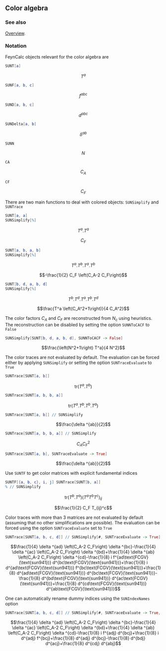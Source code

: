 ```mathematica
 
```

## Color algebra

### See also

[Overview](Extra/FeynCalc.md).

### Notation

FeynCalc objects relevant for the color algebra are

```mathematica
SUNT[a]
```

$$T^a$$

```mathematica
SUNF[a, b, c]
```

$$f^{abc}$$

```mathematica
SUND[a, b, c]
```

$$d^{abc}$$

```mathematica
SUNDelta[a, b]
```

$$\delta ^{ab}$$

```mathematica
SUNN
```

$$N$$

```mathematica
CA
```

$$C_A$$

```mathematica
CF
```

$$C_F$$

There are two main functions to deal with colored objects: `SUNSimplify` and `SUNTrace`

```mathematica
SUNT[a, a]
SUNSimplify[%]
```

$$T^a.T^a$$

$$C_F$$

```mathematica
SUNT[a, b, a, b]
SUNSimplify[%]
```

$$T^a.T^b.T^a.T^b$$

$$-\frac{1}{2} C_F \left(C_A-2 C_F\right)$$

```mathematica
SUNT[b, d, a, b, d]
SUNSimplify[%]
```

$$T^b.T^d.T^a.T^b.T^d$$

$$\frac{T^a \left(C_A^2+1\right)}{4 C_A^2}$$

The color factors $C_A$ and $C_F$ are reconstructed from $N_c$ using heuristics. The reconstruction can be disabled by setting the option `SUNNToCACF` to `False`

```mathematica
SUNSimplify[SUNT[b, d, a, b, d], SUNNToCACF -> False]
```

$$\frac{\left(N^2+1\right) T^a}{4 N^2}$$

The color traces are not evaluated by default. The evaluation can be forced either by applying `SUNSimplify` or setting the option `SUNTraceEvaluate` to `True`

```mathematica
SUNTrace[SUNT[a, b]]
```

$$\text{tr}\left(T^a.T^b\right)$$

```mathematica
SUNTrace[SUNT[a, b, b, a]]
```

$$\text{tr}\left(T^a.T^b.T^b.T^a\right)$$

```mathematica
SUNTrace[SUNT[a, b]] // SUNSimplify
```

$$\frac{\delta ^{ab}}{2}$$

```mathematica
SUNTrace[SUNT[a, b, b, a]] // SUNSimplify
```

$$C_A C_F^2$$

```mathematica
SUNTrace[SUNT[a, b], SUNTraceEvaluate -> True]
```

$$\frac{\delta ^{ab}}{2}$$

Use `SUNTF` to get color matrices with explicit fundamental indices

```mathematica
SUNTF[{a, b, c}, i, j] SUNTrace[SUNT[b, a]]
% // SUNSimplify
```

$$\text{tr}\left(T^b.T^a\right) \left(T^aT^bT^c\right){}_{ij}$$

$$\frac{1}{2} C_F T_{ij}^c$$

Color traces with more than 3 matrices are not evaluated by default (assuming that no other simplifications are possible). The evaluation can be forced using the option `SUNTraceEvaluate` set to `True`

```mathematica
SUNTrace[SUNT[a, b, c, d]] // SUNSimplify[#, SUNTraceEvaluate -> True] &
```

$$\frac{1}{4} \delta ^{ad} \left(C_A-2 C_F\right) \delta ^{bc}-\frac{1}{4} \delta ^{ac} \left(C_A-2 C_F\right) \delta ^{bd}+\frac{1}{4} \delta ^{ab} \left(C_A-2 C_F\right) \delta ^{cd}-\frac{1}{8} i f^{ad\text{FCGV}(\text{sun941})} d^{bc\text{FCGV}(\text{sun941})}+\frac{1}{8} i d^{ad\text{FCGV}(\text{sun941})} f^{bc\text{FCGV}(\text{sun941})}+\frac{1}{8} d^{ad\text{FCGV}(\text{sun941})} d^{bc\text{FCGV}(\text{sun941})}-\frac{1}{8} d^{bd\text{FCGV}(\text{sun941})} d^{ac\text{FCGV}(\text{sun941})}+\frac{1}{8} d^{cd\text{FCGV}(\text{sun941})} d^{ab\text{FCGV}(\text{sun941})}$$

One can automatically rename dummy indices using the `SUNIndexNames` option

```mathematica
SUNTrace[SUNT[a, b, c, d]] // SUNSimplify[#, SUNTraceEvaluate -> True, SUNIndexNames -> {j}] &
```

$$\frac{1}{4} \delta ^{ad} \left(C_A-2 C_F\right) \delta ^{bc}-\frac{1}{4} \delta ^{ac} \left(C_A-2 C_F\right) \delta ^{bd}+\frac{1}{4} \delta ^{ab} \left(C_A-2 C_F\right) \delta ^{cd}-\frac{1}{8} i f^{adj} d^{bcj}+\frac{1}{8} i d^{adj} f^{bcj}+\frac{1}{8} d^{adj} d^{bcj}-\frac{1}{8} d^{bdj} d^{acj}+\frac{1}{8} d^{cdj} d^{abj}$$